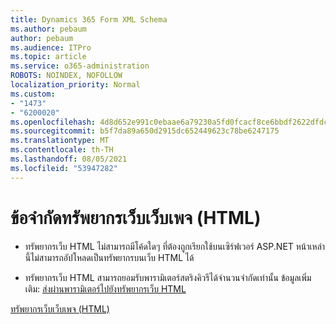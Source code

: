 ```yaml
---
title: Dynamics 365 Form XML Schema
ms.author: pebaum
author: pebaum
ms.audience: ITPro
ms.topic: article
ms.service: o365-administration
ROBOTS: NOINDEX, NOFOLLOW
localization_priority: Normal
ms.custom:
- "1473"
- "6200020"
ms.openlocfilehash: 4d8d652e991c0ebaae6a79230a5fd0fcacf8ce6bbdf2622dfdcc448cc7e2353c
ms.sourcegitcommit: b5f7da89a650d2915dc652449623c78be6247175
ms.translationtype: MT
ms.contentlocale: th-TH
ms.lasthandoff: 08/05/2021
ms.locfileid: "53947282"
---
```

# <a name="webpage-html-web-resources-limitations"></a>ข้อจํากัดทรัพยากรเว็บเว็บเพจ (HTML)

* ทรัพยากรเว็บ HTML ไม่สามารถมีโค้ดใดๆ ที่ต้องถูกเรียกใช้บนเซิร์ฟเวอร์ ASP.NET หน้าเหล่านี้ไม่สามารถอัปโหลดเป็นทรัพยากรบนเว็บ HTML ได้

* ทรัพยากรเว็บ HTML สามารถยอมรับพารามิเตอร์สตริงคิวรีได้จํานวนจํากัดเท่านั้น ข้อมูลเพิ่มเติม: [ส่งผ่านพารามิเตอร์ไปยังทรัพยากรเว็บ HTML](https://docs.microsoft.com/dynamics365/customer-engagement/developer/webpage-html-web-resources#BKMK_PassingParametersToWebResources)

[ทรัพยากรเว็บเว็บเพจ (HTML)](https://docs.microsoft.com/dynamics365/customer-engagement/developer/webpage-html-web-resources)
